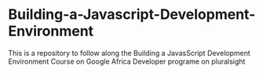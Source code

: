 # Building-a-Javascript-Development-Environment
This is a repository to follow along the Building a JavasScript Development Environment Course on Google Africa Developer programe on pluralsight
